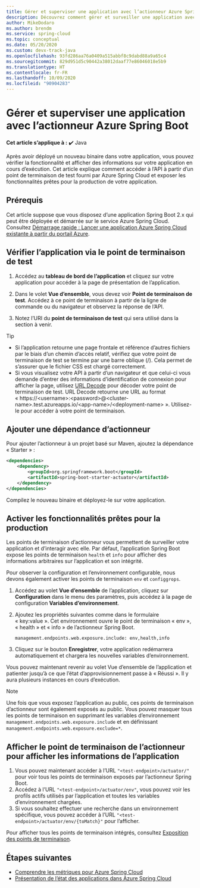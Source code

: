 ```yaml
---
title: Gérer et superviser une application avec l’actionneur Azure Spring Boot
description: Découvrez comment gérer et surveiller une application avec l’actionneur Spring Boot.
author: MikeDodaro
ms.author: brendm
ms.service: spring-cloud
ms.topic: conceptual
ms.date: 05/20/2020
ms.custom: devx-track-java
ms.openlocfilehash: 93fd286aa76a0409a515abbf8c9dabd88a9a65c4
ms.sourcegitcommit: 829d951d5c90442a38012daaf77e86046018e5b9
ms.translationtype: HT
ms.contentlocale: fr-FR
ms.lasthandoff: 10/09/2020
ms.locfileid: "90904283"
---
```

# <a name="manage-and-monitor-app-with-azure-spring-boot-actuator"></a>Gérer et superviser une application avec l’actionneur Azure Spring Boot

**Cet article s’applique à :** ✔️ Java

Après avoir déployé un nouveau binaire dans votre application, vous pouvez vérifier la fonctionnalité et afficher des informations sur votre application en cours d’exécution. Cet article explique comment accéder à l’API à partir d’un point de terminaison de test fourni par Azure Spring Cloud et exposer les fonctionnalités prêtes pour la production de votre application.

## <a name="prerequisites"></a>Prérequis
Cet article suppose que vous disposez d’une application Spring Boot 2.x qui peut être déployée et démarrée sur le service Azure Spring Cloud.  Consultez [Démarrage rapide : Lancer une application Azure Spring Cloud existante à partir du portail Azure](spring-cloud-quickstart.md).

## <a name="verify-app-through-test-endpoint"></a>Vérifier l’application via le point de terminaison de test
1. Accédez au **tableau de bord de l’application** et cliquez sur votre application pour accéder à la page de présentation de l’application.

1. Dans le volet **Vue d’ensemble**, vous devez voir **Point de terminaison de test**.  Accédez à ce point de terminaison à partir de la ligne de commande ou du navigateur et observez la réponse de l’API.

1. Notez l’URI du **point de terminaison de test** qui sera utilisé dans la section à venir.

>[!TIP]
> * Si l’application retourne une page frontale et référence d’autres fichiers par le biais d’un chemin d’accès relatif, vérifiez que votre point de terminaison de test se termine par une barre oblique (/). Cela permet de s’assurer que le fichier CSS est chargé correctement.
> * Si vous visualisez votre API à partir d’un navigateur et que celui-ci vous demande d’entrer des informations d’identification de connexion pour afficher la page, utilisez [URL Decode](https://www.urldecoder.org/) pour décoder votre point de terminaison de test. URL Decode retourne une URL au format « https://\<username>:\<password>@\<cluster-name>.test.azureapps.io/\<app-name>/\<deployment-name> ».  Utilisez-le pour accéder à votre point de terminaison.

## <a name="add-actuator-dependency"></a>Ajouter une dépendance d’actionneur

Pour ajouter l’actionneur à un projet basé sur Maven, ajoutez la dépendance « Starter » :

```xml
<dependencies>
    <dependency>
        <groupId>org.springframework.boot</groupId>
        <artifactId>spring-boot-starter-actuator</artifactId>
    </dependency>
</dependencies>
```

Compilez le nouveau binaire et déployez-le sur votre application.

## <a name="enable-production-ready-features"></a>Activer les fonctionnalités prêtes pour la production
Les points de terminaison d’actionneur vous permettent de surveiller votre application et d’interagir avec elle. Par défaut, l’application Spring Boot expose les points de terminaison `health` et `info` pour afficher des informations arbitraires sur l’application et son intégrité.

Pour observer la configuration et l’environnement configurable, nous devons également activer les points de terminaison `env` et `configgrops`.

1. Accédez au volet **Vue d’ensemble** de l’application, cliquez sur **Configuration** dans le menu des paramètres, puis accédez à la page de configuration **Variables d’environnement**.
1. Ajoutez les propriétés suivantes comme dans le formulaire « key:value ». Cet environnement ouvre le point de terminaison « env », « health » et « info » de l’actionneur Spring Boot.

   ```
   management.endpoints.web.exposure.include: env,health,info
   ```
1. Cliquez sur le bouton **Enregistrer**, votre application redémarrera automatiquement et chargera les nouvelles variables d’environnement.

Vous pouvez maintenant revenir au volet Vue d’ensemble de l’application et patienter jusqu’à ce que l’état d’approvisionnement passe à « Réussi ».  Il y aura plusieurs instances en cours d’exécution.

> [!Note] 
> Une fois que vous exposez l’application au public, ces points de terminaison d’actionneur sont également exposés au public. Vous pouvez masquer tous les points de terminaison en supprimant les variables d’environnement `management.endpoints.web.exposure.include` et en définissant `management.endpoints.web.exposure.exclude=*`.

## <a name="view-the-actuator-endpoint-to-view-application-information"></a>Afficher le point de terminaison de l’actionneur pour afficher les informations de l’application
1. Vous pouvez maintenant accéder à l’URL `"<test-endpoint>/actuator/"` pour voir tous les points de terminaison exposés par l’actionneur Spring Boot.
1. Accédez à l’URL `"<test-endpoint>/actuator/env"`, vous pouvez voir les profils actifs utilisés par l’application et toutes les variables d’environnement chargées.
1. Si vous souhaitez effectuer une recherche dans un environnement spécifique, vous pouvez accéder à l’URL `"<test-endpoint>/actuator/env/{toMatch}"` pour l’afficher.

Pour afficher tous les points de terminaison intégrés, consultez [Exposition des points de terminaison](https://docs.spring.io/spring-boot/docs/current/reference/html/production-ready-features.html#production-ready-endpoints-exposing-endpoints).

## <a name="next-steps"></a>Étapes suivantes

* [Comprendre les métriques pour Azure Spring Cloud](spring-cloud-concept-metrics.md)
* [Présentation de l’état des applications dans Azure Spring Cloud](spring-cloud-concept-app-status.md)

